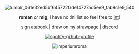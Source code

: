 <div align="center">

![tumblr_061e32ed5bf645722fade14727ad5ee9_fab9c1e9_540](https://github.com/user-attachments/assets/6162b1ca-b778-4178-a2d3-89e8d41c7be0)  

  __roman__ _or_ __mig__, i have no dni list so feel free to <ins>int</ins>! 

</div>

<p align="center">
  <a href="https://imperiumroma.atabook.org/"> sign atabook </a> |
  <a href="https://romansmusem.straw.page"> draw on my strawpage </a> |
  <a href="https://discord.com/users/803366669334347816"> discord </a> 

<div align="center">

[![spotify-github-profile](https://spotify-github-profile.kittinanx.com/api/view?uid=3x6vn1cvcof6ch6l78k8m8ht8&cover_image=true&theme=novatorem&show_offline=false&background_color=121212&interchange=false&bar_color=e6dad6&bar_color_cover=false)](https://github.com/kittinan/spotify-github-profile)

</div>

<p align="center"> <img src="https://komarev.com/ghpvc/?username=imperiumroma&color=yellow" alt="imperiumroma" /> </p>
